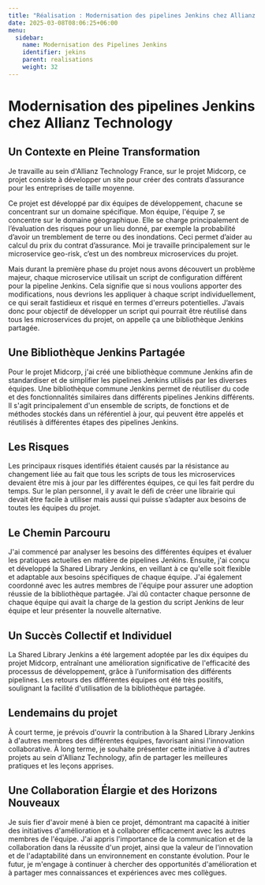 ```yaml
---
title: "Réalisation : Modernisation des pipelines Jenkins chez Allianz Technology"
date: 2025-03-08T08:06:25+06:00
menu:
  sidebar:
    name: Modernisation des Pipelines Jenkins
    identifier: jekins
    parent: realisations
    weight: 32
---
```

# 

# Modernisation des pipelines Jenkins chez Allianz Technology

## Un Contexte en Pleine Transformation
Je travaille au sein d'Allianz Technology France, sur le projet Midcorp, ce projet consiste à développer un site pour créer des contrats d’assurance pour les entreprises de taille moyenne. 

Ce projet est développé par dix équipes de développement, chacune se concentrant sur un domaine spécifique. Mon équipe, l'équipe 7, se concentre sur le domaine géographique. Elle se charge principalement de l’évaluation des risques pour un lieu donné, par exemple la probabilité d’avoir un tremblement de terre ou des inondations. Ceci permet d’aider au calcul du prix du contrat d’assurance. Moi je travaille principalement sur le microservice geo-risk, c’est un des nombreux microservices du projet.

Mais durant la première phase du projet nous avons découvert un problème majeur, chaque microservice utilisait un script de configuration différent pour la pipeline Jenkins. Cela signifie que si nous voulions apporter des modifications, nous devrions les appliquer à chaque script individuellement, ce qui serait fastidieux et risqué en termes d'erreurs potentielles.
J’avais donc pour objectif de développer un script qui pourrait être réutilisé dans tous les microservices du projet, on appelle ça une bibliothèque Jenkins partagée.

## Une Bibliothèque Jenkins Partagée
Pour le projet Midcorp, j'ai créé une bibliothèque commune Jenkins afin de standardiser et de simplifier les pipelines Jenkins utilisés par les diverses équipes. Une bibliothèque commune Jenkins permet de réutiliser du code et des fonctionnalités similaires dans différents pipelines Jenkins différents. Il s'agit principalement d'un ensemble de scripts, de fonctions et de méthodes stockés dans un référentiel à jour, qui peuvent être appelés et réutilisés à différentes étapes des pipelines Jenkins.

## Les Risques
Les principaux risques identifiés étaient causés par la résistance au changement liée au fait que tous les scripts de tous les microservices devaient être mis à jour par les différentes équipes, ce qui les fait perdre du temps. Sur le plan personnel, il y avait le défi de créer une librairie qui devait être facile à utiliser mais aussi qui puisse s’adapter aux besoins de toutes les équipes du projet.

## Le Chemin Parcouru
J'ai commencé par analyser les besoins des différentes équipes et évaluer les pratiques actuelles en matière de pipelines Jenkins. Ensuite, j'ai conçu et développé la Shared Library Jenkins, en veillant à ce qu'elle soit flexible et adaptable aux besoins spécifiques de chaque équipe. J'ai également coordonné avec les autres membres de l'équipe pour assurer une adoption réussie de la bibliothèque partagée. J’ai dû contacter chaque personne de chaque équipe qui avait la charge de la gestion du script Jenkins de leur équipe et leur présenter la nouvelle alternative.

## Un Succès Collectif et Individuel
La Shared Library Jenkins a été largement adoptée par les dix équipes du projet Midcorp, entraînant une amélioration significative de l'efficacité des processus de développement, grâce à l’uniformisation des différents pipelines. Les retours des différentes équipes ont été très positifs, soulignant la facilité d'utilisation de la bibliothèque partagée.

## Lendemains du projet
À court terme, je prévois d'ouvrir la contribution à la Shared Library Jenkins à d'autres membres des différentes équipes, favorisant ainsi l'innovation collaborative. À long terme, je souhaite présenter cette initiative à d'autres projets au sein d'Allianz Technology, afin de partager les meilleures pratiques et les leçons apprises.

## Une Collaboration Élargie et des Horizons Nouveaux
Je suis fier d'avoir mené à bien ce projet, démontrant ma capacité à initier des initiatives d'amélioration et à collaborer efficacement avec les autres membres de l'équipe. J'ai appris l'importance de la communication et de la collaboration dans la réussite d'un projet, ainsi que la valeur de l'innovation et de l'adaptabilité dans un environnement en constante évolution. Pour le futur, je m'engage à continuer à chercher des opportunités d'amélioration et à partager mes connaissances et expériences avec mes collègues.
